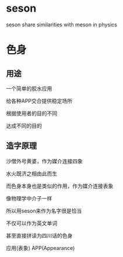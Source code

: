 # seson
seson share similarities with meson in physics


# 色身
## 用途
一个简单的胶水应用

给各种APP交合提供稳定场所

根据使用者的目的不同

达成不同的目的

## 造字原理
沙僧外号黄婆，作为媒介连接四象

水火既济之相由此而生

而色身本身也是类似的作用，作为媒介连接表象

像物理学中介子一样

所以用seson来作为名字很是恰当

不仅可以作为英文单词

甚至直接拼读为四川话的色身

应用(表象) APP(Appearance)
